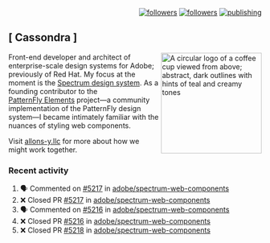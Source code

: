 <p align="right"><a rel="me" href="https://front-end.social/@castastrophe">
    <img alt="followers" title="Follow me on Mastodon" src="https://img.shields.io/mastodon/follow/109297102751309835?domain=https%3A%2F%2Ffront-end.social&label=Follow&logo=mastodon&logoColor=white&style=for-the-badge&labelColor=008080&color=006969"/></a>
  <a href="https://codepen.io/castastrophe/">
    <img alt="followers" title="Follow me on CodePen" src="https://img.shields.io/badge/23-1?color=640464&labelColor=7c007c&style=for-the-badge&logo=codepen&label=Follow"/></a>
<a href="https://castastrophe.medium.com/">
    <img alt="publishing" title="View articles on Medium" src="https://img.shields.io/badge/107-1?color=666&labelColor=444&label=subscribe&logo=medium&logoColor=white&style=for-the-badge"/></a>
</p>

## [&nbsp;Cassondra&nbsp;]

<img align="right" src="https://github-production-user-asset-6210df.s3.amazonaws.com/1840295/253016758-ba468774-1cd3-42c2-8f43-947b5eeb5edf.png" height="200" alt="A circular logo of a coffee cup viewed from above; abstract, dark outlines with hints of teal and creamy tones">

Front-end developer and architect of enterprise-scale design systems for Adobe; previously of Red Hat. My focus at the moment is the [Spectrum design system](https://github.com/adobe/spectrum-css). As a founding contributor to the [PatternFly&nbsp;Elements](https://github.com/patternfly/patternfly-elements) project&mdash;a community implementation of the PatternFly design system&mdash;I became intimately familiar with the nuances of styling web components.

Visit [allons-y.llc](http://allons-y.llc/) for more about how we might work together.

### Recent activity

<!--START_SECTION:activity-->
1. 🗣 Commented on [#5217](https://github.com/adobe/spectrum-web-components/pull/5217#issuecomment-2737740084) in [adobe/spectrum-web-components](https://github.com/adobe/spectrum-web-components)
2. ❌ Closed PR [#5217](https://github.com/adobe/spectrum-web-components/pull/5217) in [adobe/spectrum-web-components](https://github.com/adobe/spectrum-web-components)
3. 🗣 Commented on [#5216](https://github.com/adobe/spectrum-web-components/pull/5216#issuecomment-2737737450) in [adobe/spectrum-web-components](https://github.com/adobe/spectrum-web-components)
4. ❌ Closed PR [#5216](https://github.com/adobe/spectrum-web-components/pull/5216) in [adobe/spectrum-web-components](https://github.com/adobe/spectrum-web-components)
5. ❌ Closed PR [#5218](https://github.com/adobe/spectrum-web-components/pull/5218) in [adobe/spectrum-web-components](https://github.com/adobe/spectrum-web-components)
<!--END_SECTION:activity-->
